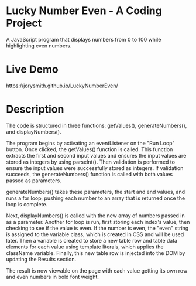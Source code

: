 # Lucky Number Even - A Coding Project
A JavaScript program that displays numbers from 0 to 100 while highlighting even numbers.

# Live Demo
https://jorysmith.github.io/LuckyNumberEven/

# Description
The code is structured in three functions: getValues(), generateNumbers(), and displayNumbers().

The program begins by activating an eventListener on the "Run Loop" button. Once clicked, the getValues() function is called. This function extracts the first and second input values and ensures the input values are stored as integers by using parseInt(). Then validation is performed to ensure the input values were successfully stored as integers. If validation succeeds, the generateNumbers() function is called with both values passed as parameters. 

generateNumbers() takes these parameters, the start and end values, and runs a for loop, pushing each number to an array that is returned once the loop is complete. 

Next, displayNumbers() is called with the new array of numbers passed in as a parameter. Another for loop is run, first storing each index's value, then checking to see if the value is even. If the number is even, the "even" string is assigned to the variable class, which is created in CSS and will be used later. Then a variable is created to store a new table row and table data elements for each value using template literals, which applies the className variable. Finally, this new table row is injected into the DOM by updating the Results section.

The result is now viewable on the page with each value getting its own row and even numbers in bold font weight.
